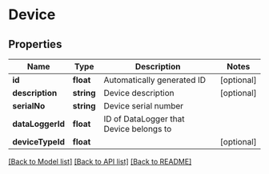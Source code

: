 # Device

## Properties
Name | Type | Description | Notes
------------ | ------------- | ------------- | -------------
**id** | **float** | Automatically generated ID | [optional] 
**description** | **string** | Device description | [optional] 
**serialNo** | **string** | Device serial number | 
**dataLoggerId** | **float** | ID of DataLogger that Device belongs to | 
**deviceTypeId** | **float** |  | [optional] 

[[Back to Model list]](../README.md#documentation-for-models) [[Back to API list]](../README.md#documentation-for-api-endpoints) [[Back to README]](../README.md)


